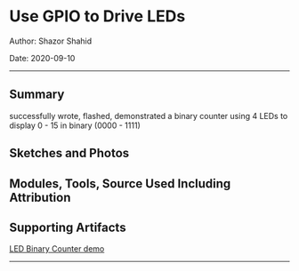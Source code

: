 # Use GPIO to Drive LEDs

Author: Shazor Shahid

Date: 2020-09-10

-----

## Summary

successfully wrote, flashed, demonstrated a binary counter using 4 LEDs to
display 0 - 15 in binary (0000 - 1111)

## Sketches and Photos

## Modules, Tools, Source Used Including Attribution

## Supporting Artifacts

[LED Binary Counter demo](https://drive.google.com/file/d/163fOL9W1i1p3Ix6l-Td1siTURlOO02Gf/view?usp=sharing)

-----
